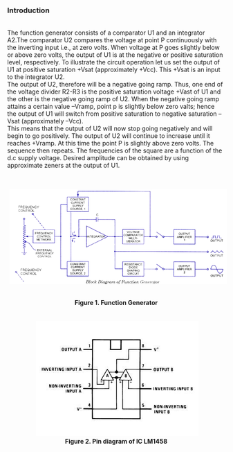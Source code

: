 ### Introduction
<br>
The function generator consists of a comparator U1 and an integrator A2.The comparator U2 compares the voltage at point P continuously with the inverting input i.e., at zero volts. When voltage at P goes slightly below or above zero volts, the output of U1 is at the negative or positive saturation level, respectively. To illustrate the circuit operation let us set the output of U1 at positive saturation +Vsat (approximately +Vcc). This +Vsat is an input to the integrator U2.
<br>The output of U2, therefore will be a negative going ramp. Thus, one end of the voltage divider R2-R3 is the positive saturation voltage +Vast of U1 and the other is the negative going ramp of U2. When the negative going ramp attains a certain value –Vramp, point p is slightly below zero valts; hence the output of U1 will switch from positive saturation to negative saturation –Vsat (approximately –Vcc). 
<br>
This means that the output of U2 will now stop going negatively and will begin to go positively. The output of U2 will continue to increase until it reaches +Vramp. At this
time the point P is slightly above zero volts. The sequence then repeats. The frequencies of the square are a function of the d.c supply voltage. Desired amplitude can be obtained by using approximate zeners at the output of U1.</p><br><center>

<img src="images/fun.png" style="margin-left: 0.9%; margin-top: 0.1%"><br><br></center>
<center><b>Figure 1. Function Generator</b></center>
<br><br>
<center><img src="images/fun1.jpg" style="margin-left: 0.9%;       margin-top: 0.1%"><br></center>
<center><b>Figure 2. Pin diagram of IC LM1458</b><br></center>